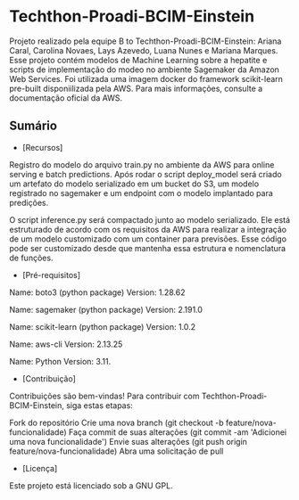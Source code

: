 # Techthon-Proadi-BCIM-Einstein

Projeto realizado pela equipe B to Techthon-Proadi-BCIM-Einstein: Ariana Caral, Carolina Novaes, Lays Azevedo, Luana Nunes e Mariana Marques.
Esse projeto contém modelos de Machine Learning sobre a hepatite e scripts de implementação do modeo no ambiente Sagemaker da Amazon Web Services. Foi utilizada uma imagem docker do framework scikit-learn pre-built disponiilizada pela AWS. Para mais informações, consulte a documentação oficial da AWS.

## Sumário

- [Recursos]

Registro do modelo do arquivo train.py no ambiente da AWS para online serving e batch predictions. Após rodar o script deploy_model será criado um artefato do modelo serializado em um bucket do S3, um modelo registrado no sagemaker e um endpoint com o modelo implantado para predições. 

O script inference.py será compactado junto ao modelo serializado. Ele está estruturado de acordo com os requisitos da AWS para realizar a integração de um modelo customizado com um container para previsões. Esse código pode ser customizado desde que mantenha essa estrutura e nomenclatura de funções.

- [Pré-requisitos]

Name: boto3 (python package)
Version: 1.28.62

Name: sagemaker (python package)
Version: 2.191.0

Name: scikit-learn (python package)
Version: 1.0.2

Name: aws-cli
Version: 2.13.25 

Name: Python
Version: 3.11.

- [Contribuição]

Contribuições são bem-vindas! Para contribuir com Techthon-Proadi-BCIM-Einstein, siga estas etapas:

Fork do repositório
Crie uma nova branch (git checkout -b feature/nova-funcionalidade)
Faça commit de suas alterações (git commit -am 'Adicionei uma nova funcionalidade')
Envie suas alterações (git push origin feature/nova-funcionalidade)
Abra uma solicitação de pull

- [Licença]

Este projeto está licenciado sob a GNU GPL.